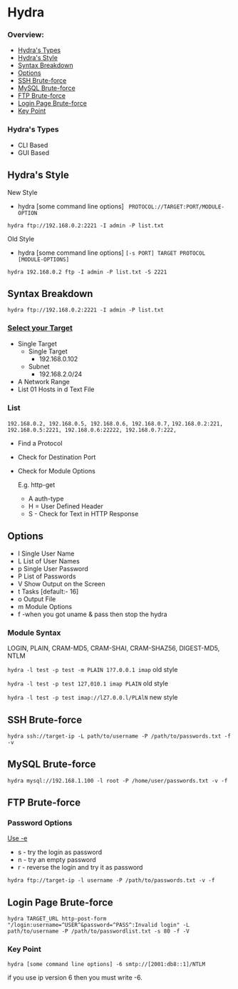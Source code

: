 # Hydra

### Overview:
- [Hydra's Types](#hydras-types)
- [Hydra's Style](#hydras-style)
- [Syntax Breakdown](#syntax-breakdown)
- [Options](#options)
- [SSH Brute-force](#ssh-brute-force)
- [MySQL Brute-force](#mysql-brute-force)
- [FTP Brute-force](#ftp-brute-force)
- [Login Page Brute-force](#login-page-brute-force)
- [Key Point](#key-point)


### Hydra's Types
- CLI Based
- GUI Based

## Hydra's Style

New Style
- hydra [some command line options] ` PROTOCOL://TARGET:PORT/MODULE-OPTION`

``` 
hydra ftp://192.168.0.2:2221 -I admin -P list.txt 
```
Old Style
- hydra [some command line options] `[-s PORT] TARGET PROTOCOL [MODULE-OPTIONS]`
``` 
hydra 192.168.0.2 ftp -I admin -P list.txt -S 2221
```

## Syntax Breakdown
`hydra ftp://192.168.0.2:2221 -I admin -P list.txt` 

### <u> Select your Target </u>

- Single Target
    - Single Target
        - 192.168.0.102
    - Subnet
        - 192.168.2.0/24
- A Network Range
- List 01 Hosts in d Text File

### List
`
192.168.0.2,
192.168.0.5,
192.168.0.6,
192.168.0.7,
`
`
192.168.0.2:221,
192.168.0.5:2221,
192.168.0.6:22222,
192.168.0.7:222,
`

- Find a Protocol
- Check for Destination Port

- Check for Module Options

    E.g. http-get

    - A auth-type
    - H = User Defined Header
    - S - Check for Text in HTTP Response

## Options
- I Single User Name
- L List of User Names
- p Single User Password
- P List of Passwords
- V Show Output on the Screen
- t Tasks [default:- 16]
- o Output File
- m Module Options
- f -when you got uname & pass then stop the hydra

### Module Syntax
LOGIN, PLAIN, CRAM-MD5, CRAM-SHAI, CRAM-SHAZ56, DIGEST-MD5, NTLM

`hydra -l test -p test -m PLAIN 1?7.0.0.1 imap` old style

`hydra -l test -p test 127,010.1 imap PLAIN` old style

`hydra -l test -p test imap://lZ7.0.0.l/PLAlN` new style

## SSH Brute-force
```
hydra ssh://target-ip -L path/to/username -P /path/to/passwords.txt -f -v
```

## MySQL Brute-force
```
hydra mysql://192.168.1.100 -l root -P /home/user/passwords.txt -v -f
```

## FTP Brute-force
### Password Options
<u>  Use -e </u>
- s - try the login as password
- n - try an empty password
- r - reverse the login and try it as password
```
hydra ftp://target-ip -l username -P /path/to/passwords.txt -v -f
```
## Login Page Brute-force
```
hydra TARGET_URL http-post-form "/login:username=^USER^&password=^PASS^:Invalid login" -L path/to/username -P /path/to/passwordlist.txt -s 80 -f -V
```

### Key Point
`hydra [some command line options] -6 smtp://[2001:db8::1]/NTLM`

if you use ip version 6 then you must write -6.